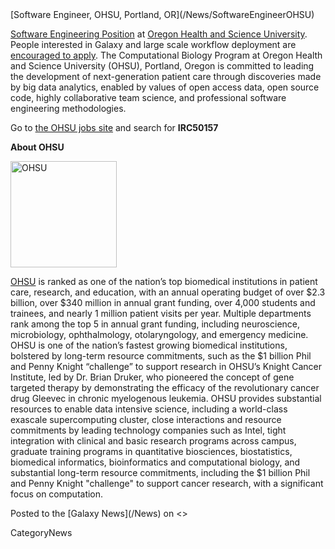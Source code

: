 <div class='newsItemHeader'>[Software Engineer, OHSU, Portland, OR](/News/SoftwareEngineerOHSU)</div>

[Software Engineering Position](http://bit.ly/1No20rs) at [Oregon Health and Science University](http://ohsu.edu). People interested in Galaxy and large scale workflow deployment are [encouraged to apply](http://bit.ly/1No20rs). The Computational Biology Program at Oregon Health and Science University (OHSU), Portland, Oregon is committed to leading the development of next-generation patient care through discoveries made by big data analytics, enabled by values of open access data, open source code, highly collaborative team science, and professional software engineering methodologies. 

Go to [the OHSU jobs site](https://goo.gl/M9F3O3) and search for **IRC50157**

**About OHSU**

<div class='right'><a href='http://ohsu.edu'><img src='/Images/Logos/OHSU_Logo_300.png' alt='OHSU' width="170" /></a></div>

[OHSU](http://ohsu.edu) is ranked as one of the nation’s top biomedical institutions in patient care, research, and education, with an annual operating budget of over $2.3 billion, over $340 million in annual grant funding, over 4,000 students and trainees, and nearly 1 million patient visits per year. Multiple departments rank among the top 5 in annual grant funding, including neuroscience, microbiology, ophthalmology, otolaryngology, and emergency medicine. OHSU is one of the nation’s fastest growing biomedical institutions, bolstered by long-term resource commitments, such as the $1 billion Phil and Penny Knight “challenge” to support research in OHSU’s Knight Cancer Institute, led by Dr. Brian Druker, who pioneered the concept of gene targeted therapy by demonstrating the efficacy of the revolutionary cancer drug Gleevec in chronic myelogenous leukemia. OHSU provides substantial resources to enable data intensive science, including a world-class exascale supercomputing cluster, close interactions and resource commitments by leading technology companies such as Intel, tight integration with clinical and basic research programs across campus, graduate training programs in quantitative biosciences, biostatistics, biomedical informatics, bioinformatics and computational biology, and substantial long-term resource commitments, including the $1 billion Phil and Penny Knight "challenge" to support cancer research, with a significant focus on computation. 


<div class='newsItemFooter'>Posted to the [Galaxy News](/News) on <<Date(2015-11-10T00:46:25Z)>></div>

CategoryNews
